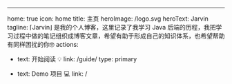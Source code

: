 ---
home: true
icon: home
title: 主页
heroImage: /logo.svg
heroText: Jarvin
tagline: ⌈Jarvin⌋ 是我的个人博客，这里记录了我学习 Java 后端的历程，我把学习过程中做的笔记组织成博客文章，希望有助于形成自己的知识体系，也希望帮助有同样困扰的你🤓
actions:
- text: 开始阅读 💡
  link: /guide/
  type: primary

- text: Demo 项目 💻
  link: /
